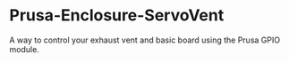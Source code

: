 # Prusa-Enclosure-ServoVent
A way to control your exhaust vent and basic board using the Prusa GPIO module.
